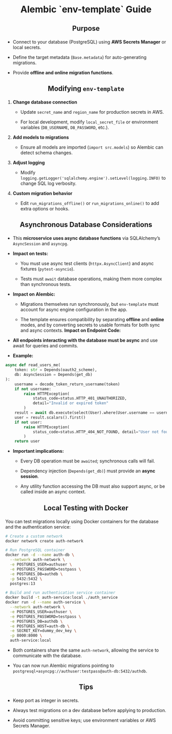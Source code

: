 <h1 align="center">
 <b> Alembic `env-template` Guide </b>
</h1>


<h2 id="features" align="center">

**Purpose**

</h2>

* Connect to your database (PostgreSQL) using **AWS Secrets Manager** or local secrets.

* Define the target metadata (`Base.metadata`) for auto-generating migrations.

* Provide **offline and online migration functions**.

<h2 id="modifying-env-template" align="center">

**Modifying** `env-template`

</h2>

1. **Change database connection**

   * Update `secret_name` and `region_name` for production secrets in AWS.

   * For local development, modify `local_secret_file` or environment variables (`DB_USERNAME`, `DB_PASSWORD`, etc.).

2. **Add models to migrations**
   
   * Ensure all models are imported (`import src.models`) so Alembic can detect schema changes.

3. **Adjust logging**

   * Modify `logging.getLogger('sqlalchemy.engine').setLevel(logging.INFO)` to change SQL log verbosity.

4. **Custom migration behavior**

   * Edit `run_migrations_offline()` or `run_migrations_online()` to add extra options or hooks.

<h2 id="local-testing-with-docker" align="center">

**Asynchronous Database Considerations**

</h2>

* This **microservice uses async database functions** via SQLAlchemy’s `AsyncSession` and `asyncpg`.

* **Impact on tests:**

  * You must use async test clients (`httpx.AsyncClient`) and async fixtures (`pytest-asyncio`).

  * Tests must `await` database operations, making them more complex than synchronous tests.

* **Impact on Alembic:**

  * Migrations themselves run synchronously, but `env-template` must account for async engine configuration in the app.

  * The template ensures compatibility by separating **offline** and **online** modes, and by converting secrets to usable formats for both sync and async contexts.
**Impact on Endpoint Code:**

* **All endpoints interacting with the database must be async** and use await for queries and commits.

* **Example:**

```python
async def read_users_me(
    token: str = Depends(oauth2_scheme),
    db: AsyncSession = Depends(get_db)
):
    username = decode_token_return_username(token)
    if not username:
        raise HTTPException(
            status_code=status.HTTP_401_UNAUTHORIZED,
            detail="Invalid or expired token"
        )
    result = await db.execute(select(User).where(User.username == username))
    user = result.scalars().first()
    if not user:
        raise HTTPException(
            status_code=status.HTTP_404_NOT_FOUND, detail="User not found"
        )
    return user
```
* **Important implications:**

  * Every DB operation must be `awaited`; synchronous calls will fail.

  * Dependency injection (`Depends(get_db)`) must provide an **async session**.

  * Any utility function accessing the DB must also support async, or be called inside an async context.

<h2 id="local-testing-with-docker" align="center">

**Local Testing with Docker**

</h2>

You can test migrations locally using Docker containers for the database and the authentication service:

```bash
# Create a custom network
docker network create auth-network

# Run PostgreSQL container
docker run -d --name auth-db \
  --network auth-network \
  -e POSTGRES_USER=authuser \
  -e POSTGRES_PASSWORD=testpass \
  -e POSTGRES_DB=authdb \
  -p 5432:5432 \
  postgres:13

# Build and run authentication service container
docker build -t auth-service:local ./auth_service
docker run -d --name auth-service \
  --network auth-network \
  -e POSTGRES_USER=authuser \
  -e POSTGRES_PASSWORD=testpass \
  -e POSTGRES_DB=authdb \
  -e POSTGRES_HOST=auth-db \
  -e SECRET_KEY=dummy_dev_key \
  -p 8000:8000 \
  auth-service:local
```

* Both containers share the same `auth-network`, allowing the service to communicate with the database.

* You can now run Alembic migrations pointing to `postgresql+asyncpg://authuser:testpass@auth-db:5432/authdb`.

<h2 id="tips" align="center">

**Tips**

</h2>

* Keep port as integer in secrets.
 
* Always test migrations on a dev database before applying to production.

* Avoid committing sensitive keys; use environment variables or AWS Secrets Manager.